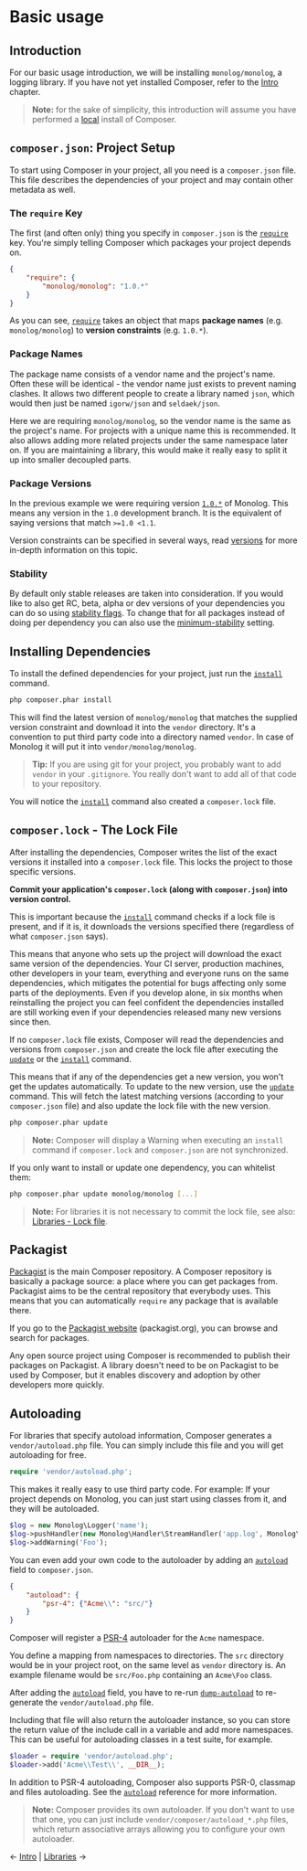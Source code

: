 # Basic usage

## Introduction

For our basic usage introduction, we will be installing `monolog/monolog`,
a logging library. If you have not yet installed Composer, refer to the 
[Intro](00-intro.md) chapter.

> **Note:** for the sake of simplicity, this introduction will assume you
> have performed a [local](00-intro.md#locally) install of Composer.

## `composer.json`: Project Setup

To start using Composer in your project, all you need is a `composer.json`
file. This file describes the dependencies of your project and may contain
other metadata as well.

### The `require` Key

The first (and often only) thing you specify in `composer.json` is the
[`require`](04-schema.md#require) key. You're simply telling Composer which 
packages your project depends on.

```json
{
    "require": {
        "monolog/monolog": "1.0.*"
    }
}
```

As you can see, [`require`](04-schema.md#require) takes an object that maps 
**package names** (e.g. `monolog/monolog`) to **version constraints** (e.g. 
`1.0.*`).

### Package Names

The package name consists of a vendor name and the project's name. Often these
will be identical - the vendor name just exists to prevent naming clashes. It
allows two different people to create a library named `json`, which would then
just be named `igorw/json` and `seldaek/json`.

Here we are requiring `monolog/monolog`, so the vendor name is the same as the
project's name. For projects with a unique name this is recommended. It also
allows adding more related projects under the same namespace later on. If you
are maintaining a library, this would make it really easy to split it up into
smaller decoupled parts.

### Package Versions

In the previous example we were requiring version
[`1.0.*`](http://semver.mwl.be/#?package=monolog%2Fmonolog&version=1.0.*) of
Monolog. This means any version in the `1.0` development branch. It is the
equivalent of saying versions that match `>=1.0 <1.1`.

Version constraints can be specified in several ways, read 
[versions](articles/versions.md) for more in-depth information on this topic.

### Stability

By default only stable releases are taken into consideration. If you would
like to also get RC, beta, alpha or dev versions of your dependencies you can
do so using [stability flags](04-schema.md#package-links). To change that for
all packages instead of doing per dependency you can also use the
[minimum-stability](04-schema.md#minimum-stability) setting.

## Installing Dependencies

To install the defined dependencies for your project, just run the
[`install`](03-cli.md#install) command.

```sh
php composer.phar install
```

This will find the latest version of `monolog/monolog` that matches the
supplied version constraint and download it into the `vendor` directory.
It's a convention to put third party code into a directory named `vendor`.
In case of Monolog it will put it into `vendor/monolog/monolog`.

> **Tip:** If you are using git for your project, you probably want to add
> `vendor` in your `.gitignore`. You really don't want to add all of that
> code to your repository.

You will notice the [`install`](03-cli.md#install) command also created a 
`composer.lock` file.

## `composer.lock` - The Lock File

After installing the dependencies, Composer writes the list of the exact
versions it installed into a `composer.lock` file. This locks the project
to those specific versions.

**Commit your application's `composer.lock` (along with `composer.json`)
into version control.**

This is important because the [`install`](03-cli.md#install) command checks 
if a lock file is present, and if it is, it downloads the versions specified 
there (regardless of what `composer.json` says).

This means that anyone who sets up the project will download the exact same
version of the dependencies. Your CI server, production machines, other
developers in your team, everything and everyone runs on the same dependencies,
which mitigates the potential for bugs affecting only some parts of the
deployments. Even if you develop alone, in six months when reinstalling the
project you can feel confident the dependencies installed are still working even
if your dependencies released many new versions since then.

If no `composer.lock` file exists, Composer will read the dependencies and
versions from `composer.json` and  create the lock file after executing the
[`update`](03-cli.md#update) or the [`install`](03-cli.md#install) command.

This means that if any of the dependencies get a new version, you won't get the
updates automatically. To update to the new version, use the 
[`update`](03-cli.md#update) command. This will fetch the latest matching 
versions (according to your `composer.json` file) and also update the lock file 
with the new version.

```sh
php composer.phar update
```
> **Note:** Composer will display a Warning when executing an `install` command
> if `composer.lock` and `composer.json` are not synchronized.

If you only want to install or update one dependency, you can whitelist them:

```sh
php composer.phar update monolog/monolog [...]
```

> **Note:** For libraries it is not necessary to commit the lock
> file, see also: [Libraries - Lock file](02-libraries.md#lock-file).

## Packagist

[Packagist](https://packagist.org/) is the main Composer repository. A Composer
repository is basically a package source: a place where you can get packages
from. Packagist aims to be the central repository that everybody uses. This
means that you can automatically `require` any package that is available there.

If you go to the [Packagist website](https://packagist.org/) (packagist.org),
you can browse and search for packages.

Any open source project using Composer is recommended to publish their packages 
on Packagist. A library doesn't need to be on Packagist to be used by Composer, 
but it enables discovery and adoption by other developers more quickly.

## Autoloading

For libraries that specify autoload information, Composer generates a
`vendor/autoload.php` file. You can simply include this file and you will get
autoloading for free.

```php
require 'vendor/autoload.php';
```

This makes it really easy to use third party code. For example: If your project
depends on Monolog, you can just start using classes from it, and they will be
autoloaded.

```php
$log = new Monolog\Logger('name');
$log->pushHandler(new Monolog\Handler\StreamHandler('app.log', Monolog\Logger::WARNING));
$log->addWarning('Foo');
```

You can even add your own code to the autoloader by adding an 
[`autoload`](04-schema.md#autoload) field to `composer.json`.

```json
{
    "autoload": {
        "psr-4": {"Acme\\": "src/"}
    }
}
```

Composer will register a [PSR-4](http://www.php-fig.org/psr/psr-4/) autoloader
for the `Acme` namespace.

You define a mapping from namespaces to directories. The `src` directory would
be in your project root, on the same level as `vendor` directory is. An example
filename would be `src/Foo.php` containing an `Acme\Foo` class.

After adding the [`autoload`](04-schema.md#autoload) field, you have to re-run 
[`dump-autoload`](03-cli.md#dump-autoload) to re-generate the 
`vendor/autoload.php` file.

Including that file will also return the autoloader instance, so you can store
the return value of the include call in a variable and add more namespaces.
This can be useful for autoloading classes in a test suite, for example.

```php
$loader = require 'vendor/autoload.php';
$loader->add('Acme\\Test\\', __DIR__);
```

In addition to PSR-4 autoloading, Composer also supports PSR-0, classmap and 
files autoloading. See the [`autoload`](04-schema.md#autoload) reference for 
more information.

> **Note:** Composer provides its own autoloader. If you don't want to use that
> one, you can just include `vendor/composer/autoload_*.php` files, which return
> associative arrays allowing you to configure your own autoloader.

&larr; [Intro](00-intro.md)  |  [Libraries](02-libraries.md) &rarr;
